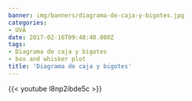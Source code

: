 ```yaml
---
banner: img/banners/diagrama-de-caja-y-bigotes.jpg
categories:
- UVA
date: 2017-02-16T09:48:40.000Z
tags:
- Diagrama de caja y bigotes
- box and whisker plot
title: 'Diagrama de caja y bigotes'
---
```




{{< youtube l8np2ibde5c >}}
